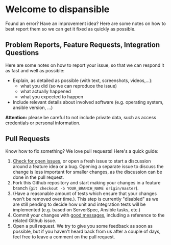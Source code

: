 # Welcome to dispansible

Found an error? Have an improvement idea?
Here are some notes on how to best report them so we can get it fixed as quickly as possible.

## Problem Reports, Feature Requests, Integration Questions

Here are some notes on how to report your issue, so that we can respond it as fast and well as possible:

- Explain, as detailed as possible (with text, screenshots, videos,...):
  - what you did (so we can reproduce the issue)
  - what actually happened
  - what you expected to happen
- Include relevant details about involved software (e.g. operating system, ansible version, ...)

**Attention:** please be careful to not include private data, such as access credentials or personal information.

## Pull Requests

Know how to fix something? We love pull requests! Here's a quick guide:

1. [Check for open issues](https://github.com/dispansible/dispansible/issues), or open a fresh issue to start a discussion around a feature idea or a bug. Opening a separate issue to discuss the change is less important for smaller changes, as the discussion can be done in the pull request.
1. Fork this Github repository and start making your changes in a feature branch (`git checkout -b YOUR_BRANCH_NAME origin/master`).
1. (Have a reasonable amount of tests which ensure that your changes won't be removed over time.). This step is currently "disabled" as we are still pending to decide how unit and integration tests will be implemented (e.g. based on ServerSpec, Ansible tasks, etc.)
1. Commit your changes with [good messages](https://github.com/erlang/otp/wiki/Writing-good-commit-messages), including a reference to the related Github issue.
1. Open a pull request. We try to give you some feedback as soon as possible, but if you haven't heard back from us after a couple of days, feel free to leave a comment on the pull request.
